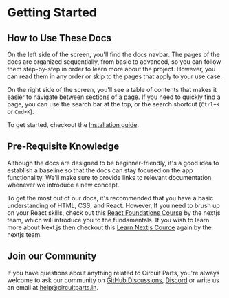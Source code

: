 # Getting Started

## How to Use These Docs

On the left side of the screen, you'll find the docs navbar. The pages of the docs are organized sequentially, from basic to advanced, so you can follow them step-by-step in order to learn more about the project. However, you can read them in any order or skip to the pages that apply to your use case.

On the right side of the screen, you'll see a table of contents that makes it easier to navigate between sections of a page. If you need to quickly find a page, you can use the search bar at the top, or the search shortcut (`Ctrl+K` or `Cmd+K`).

To get started, checkout the [Installation guide](installation.md).

## Pre-Requisite Knowledge

Although the docs are designed to be beginner-friendly, it's a good idea to establish a baseline so that the docs can stay focused on the app functionality. We'll make sure to provide links to relevant documentation whenever we introduce a new concept.

To get the most out of our docs, it's recommended that you have a basic understanding of HTML, CSS, and React. However, If you need to brush up on your React skills, check out this [React Foundations Course](https://nextjs.org/learn/react-foundations) by the nextjs team, which will introduce you to the fundamentals. If you wish to learn more about Next.js then checkout this [Learn Nextjs Cource](https://nextjs.org/learn/dashboard-app) again by the nextjs team.

## Join our Community

If you have questions about anything related to Circuit Parts, you're always welcome to ask our community on [GitHub Discussions](https://github.com/circuitparts/store/discussions), [Discord](https://discord.gg/B4CCqBEH) or write us an email at [help@circuitparts.in](mailto:help@circuitparts.in).
